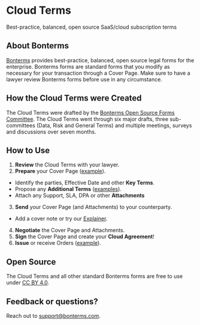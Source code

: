 # Cloud Terms
Best-practice, balanced, open source SaaS/cloud subscription terms

## About Bonterms
[Bonterms](https://bonterms.com/) provides best-practice, balanced, open source legal forms for the enterprise. Bonterms forms are standard forms that you modify as necessary for your transaction through a Cover Page. Make sure to have a lawyer review Bonterms forms before use in any circumstance.

## How the Cloud Terms were Created
The Cloud Terms were drafted by the [Bonterms Open Source Forms Committee](https://bonterms.com/committee/). The Cloud Terms went through six major drafts, three sub-committees (Data, Risk and General Terms) and multiple meetings, surveys and discussions over seven months.

## How to Use
1. **Review** the Cloud Terms with your lawyer.
2. **Prepare** your Cover Page ([example](https://bonterms.com/forms/cloud-terms-cover-page-example/)).
- Identify the parties, Effective Date and other **Key Terms**.
- Propose any **Additional Terms** ([examples](https://bonterms.com/#cloud-terms)).
- Attach any Support, SLA, DPA or other **Attachments**
3. **Send** your Cover Page (and Attachments) to your counterparty.
- Add a cover note or try our [Explainer](https://bonterms.com/#cloud-terms).
4. **Negotiate** the Cover Page and Attachments.
5. **Sign** the Cover Page and create your **Cloud Agreement**!
6. **Issue** or receive Orders ([example](https://bonterms.com/#cloud-terms)).

## Open Source
The Cloud Terms and all other standard Bonterms forms are free to use under [CC BY 4.0](https://creativecommons.org/licenses/by/4.0/legalcode).

## Feedback or questions?
Reach out to support@bonterms.com.
